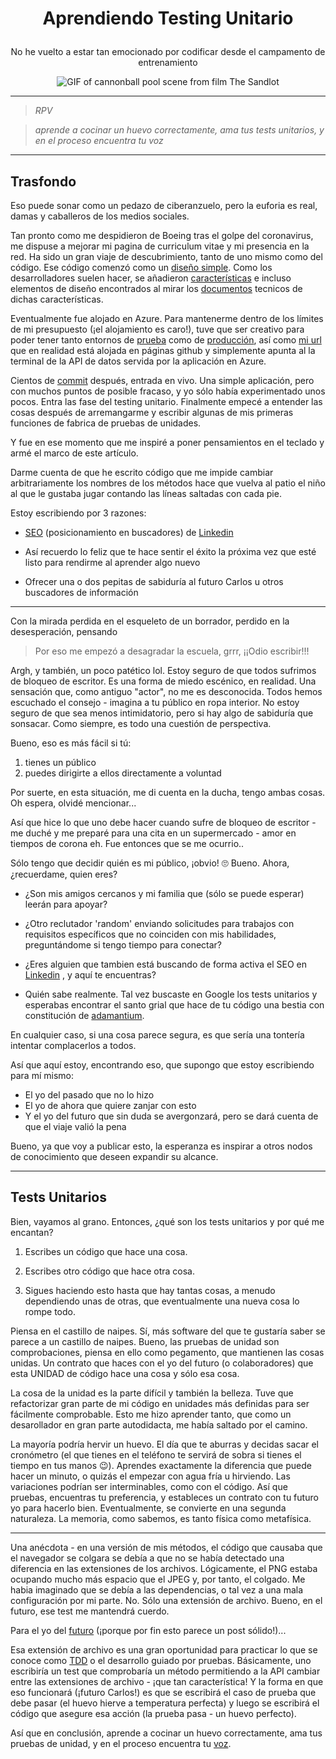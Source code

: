 # <p align="center">Aprendiendo Testing Unitario</p>
<p align="center">
    No he vuelto a estar tan emocionado por codificar desde el campamento de entrenamiento
</p>

<p align="center">
    <img alt="GIF of cannonball pool scene from film The Sandlot" src="https://media.giphy.com/media/3ohzdLFxnwyFeNhtTO/giphy.gif" />
</p>

---

> *RPV*

> *aprende a cocinar un huevo correctamente, ama tus tests unitarios, y en el proceso encuentra tu voz*

---

## Trasfondo

Eso puede sonar como un pedazo de ciberanzuelo, pero la euforia es real, damas y caballeros de los medios sociales.

Tan pronto como me despidieron de Boeing tras el golpe del coronavirus, me dispuse a mejorar mi pagina de curriculum vitae y mi presencia en la red. Ha sido un gran viaje de descubrimiento, tanto de uno mismo como del código. Ese código comenzó como un [diseño simple](https://codeburst.io/how-i-created-seo-friendly-portfolio-cv-website-and-hosted-it-on-github-d5c4da43cf2f). Como los desarrolladores suelen hacer, se añadieron [características](https://dev.to/amruthpillai/ever-dreamed-of-a-free-and-open-source-resume-builder-that-doesn-t-store-your-data-meet-reactive-resume-1dpl) e incluso elementos de diseño encontrados al mirar los [documentos](https://html2canvas.hertzen.com/) tecnicos de dichas características.

Eventualmente fue alojado en Azure. Para mantenerme dentro de los límites de mi presupuesto (¡el alojamiento es caro!), tuve que ser creativo para poder tener tanto entornos de [prueba](https://https://shortpoet-test.azurewebsites.net/) como de [producción](https://shortpoet.azurewebsites.net/), así como [mi url](https://shortpoet.com) que en realidad está alojada en páginas github y simplemente apunta al la terminal de la API de datos servida por la aplicación en Azure.

Cientos de [commit](https://github.com/shortpoet/Shortpoet/commits/dev) después, entrada en vivo.  Una simple aplicación, pero con muchos puntos de posible fracaso, y yo sólo había experimentado unos pocos. Entra las fase del testing unitario. Finalmente empecé a entender las cosas después de arremangarme y escribir algunas de mis primeras funciones de fabrica de pruebas de unidades.

Y fue en ese momento que me inspiré a poner pensamientos en el teclado y armé el marco de este artículo.

Darme cuenta de que he escrito código que me impide cambiar arbitrariamente los nombres de los métodos hace que vuelva al patio el niño al que le gustaba jugar contando las líneas saltadas con cada pie.

Estoy escribiendo por 3 razones:

- [SEO](https://es.wikipedia.org/wiki/Posicionamiento_en_buscadores) (posicionamiento en buscadores) de [Linkedin](https://www.linkedin.com/in/carlos-soriano-49aaa97/)

- Así recuerdo lo feliz que te hace sentir el éxito la próxima vez que esté listo para rendirme al aprender algo nuevo

- Ofrecer una o dos pepitas de sabiduría al futuro Carlos u otros buscadores de información

---

Con la mirada perdida en el esqueleto de un borrador, perdido en la desesperación, pensando

> Por eso me empezó a desagradar la escuela, grrr, ¡¡Odio escribir!!!

Argh, y también, un poco patético lol. Estoy seguro de que todos sufrimos de bloqueo de escritor. Es una forma de miedo escénico, en realidad. Una sensación que, como antiguo "actor", no me es desconocida. Todos hemos escuchado el consejo - imagina a tu público en ropa interior. No estoy seguro de que sea menos intimidatorio, pero  si hay algo de sabiduría que sonsacar. Como siempre, es todo una cuestión de perspectiva.

Bueno, eso es más fácil si tú:

1) tienes un público
2) puedes dirigirte a ellos directamente a voluntad

Por suerte, en esta situación, me di cuenta en la ducha, tengo ambas cosas. Oh espera, olvidé mencionar...

Así que hice lo que uno debe hacer cuando sufre de bloqueo de escritor - me duché y me preparé para una cita en un supermercado - amor en tiempos de corona eh. Fue entonces que se me ocurrio..

Sólo tengo que decidir quién es mi público, ¡obvio! 🙄 Bueno. Ahora, ¿recuerdame, quien eres?

- ¿Son mis amigos cercanos y mi familia que (sólo se puede esperar) leerán para apoyar?

- ¿Otro reclutador 'random' enviando solicitudes para trabajos con requisitos específicos que no coinciden con mis habilidades, preguntándome si tengo tiempo para conectar?

- ¿Eres alguien que tambien está buscando de forma activa el SEO en [Linkedin](https://www.linkedin.com/in/carlos-soriano-49aaa97/) , y aquí te encuentras?

- Quién sabe realmente. Tal vez buscaste en Google los tests unitarios y esperabas encontrar el santo grial que hace de tu código una bestia con constitución de [adamantium](https://es.wikipedia.org/wiki/Adamantium).

En cualquier caso, si una cosa parece segura, es que sería una tontería intentar complacerlos a todos.

Así que aquí estoy, encontrando eso, que supongo que estoy escribiendo para mí mismo:

- El yo del pasado que no lo hizo
- El yo de ahora que quiere zanjar con esto
- Y el yo del futuro que sin duda se avergonzará, pero se dará cuenta de que el viaje valió la pena

Bueno, ya que voy a publicar esto, la esperanza es inspirar a otros nodos de conocimiento que deseen expandir su alcance.

---

## Tests Unitarios

Bien, vayamos al grano. Entonces, ¿qué son los tests unitarios y por qué me encantan?

1) Escribes un código que hace una cosa. 

2) Escribes otro código que hace otra cosa.

3) Sigues haciendo esto hasta que hay tantas cosas, a menudo dependiendo unas de otras, que eventualmente una nueva cosa lo rompe todo.

Piensa en el castillo de naipes. Sí, más software del que te gustaría saber se parece a un castillo de naipes. Bueno, las pruebas de unidad son comprobaciones, piensa en ello como pegamento, que mantienen las cosas unidas. Un contrato que haces con el yo del futuro (o colaboradores) que esta UNIDAD de código hace una cosa y sólo esa cosa.

La cosa de la unidad es la parte difícil y también la belleza. Tuve que refactorizar gran parte de mi código en unidades más definidas para ser fácilmente comprobable. Esto me hizo aprender tanto, que como un desarollador en gran parte autodidacta, me había saltado por el camino.

La mayoría podría hervir un huevo. El día que te aburras y decidas sacar el cronómetro (el que tienes en el teléfono te servirá de sobra si tienes el tiempo en tus manos 😉). Aprendes exactamente la diferencia que puede hacer un minuto, o quizás el empezar con agua fría u hirviendo. Las variaciones podrían ser interminables, como con el código. Así que pruebas, encuentras tu preferencia, y estableces un contrato con tu futuro yo para hacerlo bien. Eventualmente, se convierte en una segunda naturaleza. La memoria, como sabemos, es tanto física como metafísica.

---

Una anécdota - en una versión de mis métodos, el código que causaba que el navegador se colgara se debía a que no se había detectado una diferencia en las extensiones de los archivos.  Lógicamente, el PNG estaba ocupando mucho más espacio que el JPEG y, por tanto, el colgado. Me habia imaginado que se debía a las dependencias, o tal vez a una mala configuración por mi parte.  No. Sólo una extensión de archivo. Bueno, en el futuro, ese test me mantendrá cuerdo.

Para el yo del [futuro](https://www.shortpoet.com) (¡porque por fin esto parece un post sólido!)...

Esa extensión de archivo es una gran oportunidad para practicar lo que se conoce como [TDD](https://es.wikipedia.org/wiki/Desarrollo_guiado_por_pruebas) o el desarrollo guiado por pruebas.  Básicamente, uno escribiría un test que comprobaría un método permitiendo a la API cambiar entre las extensiones de archivo - ¡que tan característica! Y la forma en que eso funcionará (¡futuro Carlos!) es que se escribirá el caso de prueba que debe pasar (el huevo hierve a temperatura perfecta) y luego se escribirá el código que asegure esa acción (la prueba pasa - un huevo perfecto).

Así que en conclusión, aprende a cocinar un huevo correctamente, ama tus pruebas de unidad, y en el proceso encuentra tu [voz](https://www.shortpoet.com/blog).


